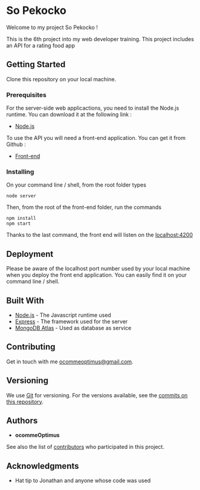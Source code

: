 # So Pekocko

Welcome to my project So Pekocko !

This is the 6th project into my web developer training.
This project includes an API for a rating food app

## Getting Started

Clone this repository on your local machine.

### Prerequisites

For the server-side web applicactions, you need to install the Node.js runtime.
You can download it at the following link :
* [Node.js](https://nodejs.org/en/)

To use the API you will need a front-end application. You can get it from Github :
* [Front-end](https://github.com/OpenClassrooms-Student-Center/dwj-projet6)

### Installing

On your command line / shell, from the root folder types

```
node server
```

Then, from the root of the front-end folder, run the commands

```
npm install
npm start
```

Thanks to the last command, the front end will listen on the [localhost:4200](http://localhost:4200/)

## Deployment

Please be aware of the localhost port number used by your local machine when you deploy the front end application.
You can easily find it on your command line / shell.

## Built With

* [Node.js](https://nodejs.org/en/) - The Javascript runtime used
* [Express](https://expressjs.com/fr/) - The framework used for the server
* [MongoDB Atlas](https://www.mongodb.com/cloud/atlas) - Used as database as service

## Contributing

Get in touch with me [ocommeoptimus@gmail.com](mailto:ocommeoptimus@gmail.com).

## Versioning

We use [Git](https://git-scm.com/) for versioning. For the versions available, see the [commits on this repository](https://github.com/ocommeOptimus/so_pekocko/commits/). 

## Authors

* **ocommeOptimus** 

See also the list of [contributors](https://github.com/your/project/contributors) who participated in this project.

## Acknowledgments

* Hat tip to Jonathan and anyone whose code was used
